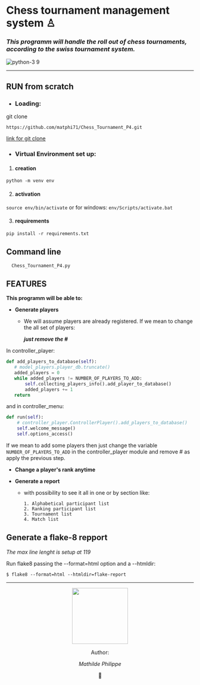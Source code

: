 # Chess tournament management system ♙  

### ***This programm will handle the roll out of chess tournaments, according to the swiss tournament system.***


![python-3 9](https://user-images.githubusercontent.com/83288091/159372342-92c15c10-0cc3-452b-89f5-a45436ccea9f.svg)

___

## RUN from scratch

   - ### Loading:
   
   git clone

    https://github.com/matphi71/Chess_Tournament_P4.git

[link for git clone](https://github.com/matphi71/Chess_Tournament_P4.git)

   - ### Virtual Environment set up:
   
1. #### creation
```python -m venv env```

2. #### activation
```source env/bin/activate```
or for windows:
```env/Scripts/activate.bat```

3. #### requirements
```pip install -r requirements.txt```


## Command line
      Chess_Tournament_P4.py

## FEATURES

**This programm will be able to:**

   - **Generate players** 
     - We will assume players are already registered. If we mean to change the all set of players: 
     
        ***just remove the #***
   
   In controller_player:
 
 ``` python
 def add_players_to_database(self):
    # model_players.player_db.truncate()
    added_players = 0
    while added_players != NUMBER_OF_PLAYERS_TO_ADD:
        self.collecting_players_info().add_player_to_database()
        added_players += 1
    return
 ```
    
   and in controller_menu:
      
```python    
def run(self):
    # controller_player.ControllerPlayer().add_players_to_database()
    self.welcome_message()
    self.options_access()
  ```
   If we mean to add some players then just change the variable `NUMBER_OF_PLAYERS_TO_ADD` in the controller_player module and remove #
  as apply the previous step.

  - **Change a player's rank anytime**
  - **Generate a report** 
  
    - with possibility to see it all in one or by section like: 
   
          1. Alphabetical participant list
          2. Ranking participant list
          3. Tournament list
          4. Match list

## Generate a flake-8 repport

*The max line lenght is setup at 119*

Run flake8 passing the --format=html option and a --htmldir:

    $ flake8 --format=html --htmldir=flake-report


***

<p align="center">
<img src="https://user-images.githubusercontent.com/83288091/159367851-a7cc3cfa-5cef-470b-b44d-942130c07da0.svg"width="150px" />
</p>


<div align="center">
Author:

*Mathilde Philippe*

:slightly_smiling_face:












